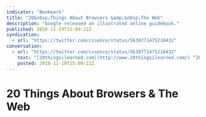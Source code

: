 ```yaml
---
indicator: "Bookmark"
title: "20&nbsp;Things About Browsers &amp;&nbsp;The Web"
description: "Google released an illustrated online guidebook."
published: 2010-11-19T15:09:22Z
syndication:
  - url: "https://twitter.com/cssence/status/5638771475218432"
conversation:
  - url: "https://twitter.com/cssence/status/5638771475218432"
    text: "[20thingsilearned.com](http://www.20thingsilearned.com/) “20 Things I Learned about Browsers and the Web” - @google on HTML5"
    posted: 2010-11-19T15:09:22Z
---
```


# 20&nbsp;Things About Browsers &&nbsp;The Web
